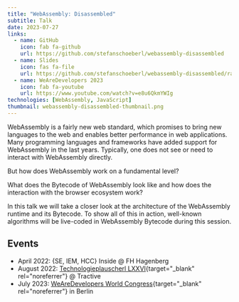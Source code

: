 ```yaml
---
title: "WebAssembly: Disassembled"
subtitle: Talk
date: 2023-07-27
links:
  - name: GitHub
    icon: fab fa-github
    url: https://github.com/stefanschoeberl/webassembly-disassembled
  - name: Slides
    icon: fas fa-file
    url: https://github.com/stefanschoeberl/webassembly-disassembled/raw/master/Slides.pdf
  - name: WeAreDevelopers 2023
    icon: fab fa-youtube
    url: https://www.youtube.com/watch?v=e8u6QkmYWIg
technologies: [WebAssembly, JavaScript]
thumbnail: webassembly-disassembled-thumbnail.png
---
```


WebAssembly is a fairly new web standard, which promises to bring new languages to the web and enables better performance in web applications.
Many programming languages and frameworks have added support for WebAssembly in the last years.
Typically, one does not see or need to interact with WebAssembly directly.

But how does WebAssembly work on a fundamental level?

What does the Bytecode of WebAssembly look like and how does the interaction with the browser ecosystem work? 

In this talk we will take a closer look at the architecture of the WebAssembly runtime and its Bytecode.
To show all of this in action, well-known algorithms will be live-coded in WebAssembly Bytecode during this session.

## Events
* April 2022: {SE, IEM, HCC} Inside @ FH Hagenberg
* August 2022: [Technologieplauscherl LXXVI](http://technologieplauscherl.at/76/){target="_blank" rel="noreferrer"} @ Tractive
* July 2023: [WeAreDevelopers World Congress](https://www.wearedevelopers.com/world-congress){target="_blank" rel="noreferrer"} in Berlin
